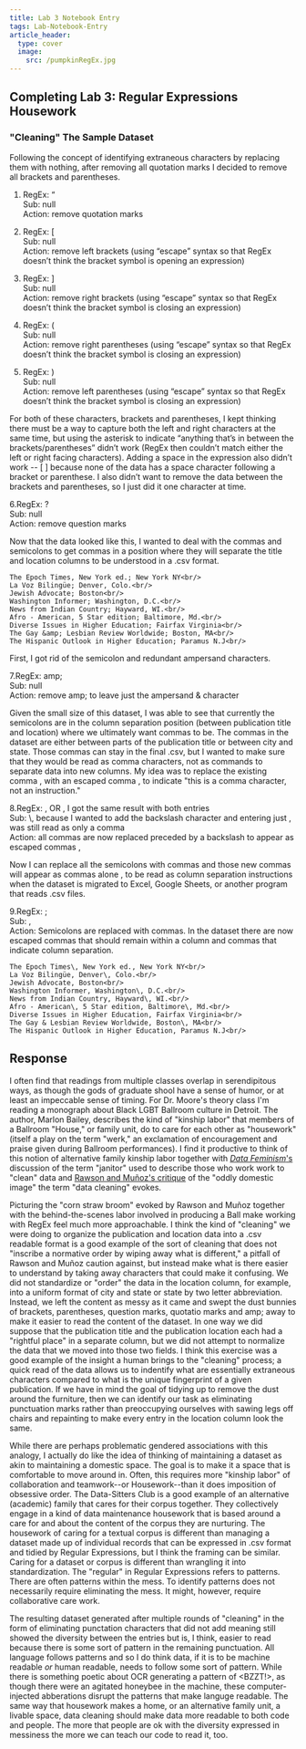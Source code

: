 ```yaml
---
title: Lab 3 Notebook Entry
tags: Lab-Notebook-Entry
article_header:
  type: cover
  image:
    src: /pumpkinRegEx.jpg
---
```


## **Completing Lab 3: Regular Expressions Housework**

### "Cleaning" The Sample Dataset

Following the concept of identifying extraneous characters by replacing them with nothing, after removing all quotation marks I decided to remove all brackets and parentheses.

1. RegEx: “<br/>
Sub: null<br/>
Action: remove quotation marks<br/>

2. RegEx: \[<br/>
Sub: null<br/>
Action: remove left brackets (using “escape” syntax so that RegEx doesn’t think the bracket symbol is opening an expression)<br/>

3. RegEx: \]<br/>
Sub: null<br/>
Action: remove right brackets (using “escape” syntax so that RegEx doesn’t think the bracket symbol is closing an expression)<br/>

4. RegEx: \(<br/>
Sub: null<br/>
Action: remove right parentheses (using “escape” syntax so that RegEx doesn’t think the bracket symbol is closing an expression)<br/>

5. RegEx: \)<br/>
Sub: null<br/>
Action: remove left parentheses (using “escape” syntax so that RegEx doesn’t think the bracket symbol is closing an expression)<br/>

For both of these characters, brackets and parentheses, I kept thinking there must be a way to capture both the left and right characters at the same time, but using the asterisk to indicate “anything that’s in between the brackets/parentheses” didn’t work (RegEx then couldn’t match either the left or right facing characters). Adding a space in the expression also didn’t work -- \[ \] because none of the data has a space character following a bracket or parenthese. I also didn’t want to remove the data between the brackets and parentheses, so I just did it one character at time.

6.RegEx: \?<br/>
Sub: null<br/>
Action: remove question marks<br/>

Now that the data looked like this, I wanted to deal with the commas and semicolons to get commas in a position where they will separate the title and location columns to be understood in a .csv format.

```
The Epoch Times, New York ed.; New York NY<br/>
La Voz Bilingüe; Denver, Colo.<br/>
Jewish Advocate; Boston<br/>
Washington Informer; Washington, D.C.<br/>
News from Indian Country; Hayward, WI.<br/>
Afro - American, 5 Star edition; Baltimore, Md.<br/>
Diverse Issues in Higher Education; Fairfax Virginia<br/>
The Gay &amp; Lesbian Review Worldwide; Boston, MA<br/>
The Hispanic Outlook in Higher Education; Paramus N.J<br/>
```

First, I got rid of the semicolon and redundant ampersand characters.

7.RegEx: amp;<br/>
Sub: null<br/>
Action: remove amp; to leave just the ampersand & character<br/>

Given the small size of this dataset, I was able to see that currently the semicolons are in the column separation position (between publication title and location) where we ultimately want commas to be. The commas in the dataset are either between parts of the publication title or between city and state. Those commas can stay in the final .csv, but I wanted to make sure that they would be read as comma characters, not as commands to separate data into new columns. My idea was to replace the existing comma , with an escaped comma \, to indicate "this is a comma character, not an instruction."

8.RegEx: , OR \, I got the same result with both entries<br/>
Sub: \\, because I wanted to add the backslash character and entering just \, was still read as only a comma<br/>
Action: all commas are now replaced preceded by a backslash to appear as escaped commas \,<br/>

Now I can replace all the semicolons with commas and those new commas will appear as commas alone , to be read as column separation instructions when the dataset is migrated to Excel, Google Sheets, or another program that reads .csv files.

9.RegEx: ;<br/>
Sub: ,<br/>
Action: Semicolons are replaced with commas. In the dataset there are now escaped commas that should remain within a column and commas that indicate column separation.<br/>

```
The Epoch Times\, New York ed., New York NY<br/>
La Voz Bilingüe, Denver\, Colo.<br/>
Jewish Advocate, Boston<br/>
Washington Informer, Washington\, D.C.<br/>
News from Indian Country, Hayward\, WI.<br/>
Afro - American\, 5 Star edition, Baltimore\, Md.<br/>
Diverse Issues in Higher Education, Fairfax Virginia<br/>
The Gay & Lesbian Review Worldwide, Boston\, MA<br/>
The Hispanic Outlook in Higher Education, Paramus N.J<br/>
```

## Response

I often find that readings from multiple classes overlap in serendipitous ways, as though the gods of graduate shool have a sense of humor, or at least an impeccable sense of timing. For Dr. Moore's theory class I'm reading a monograph about Black LGBT Ballroom culture in Detroit. The author, Marlon Bailey, describes the kind of "kinship labor" that members of a Ballroom "House," or family unit, do to care for each other as "housework" (itself a play on the term "werk," an exclamation of encouragement and praise given during Ballroom performances). I find it productive to think of this notion of alternative family kinship labor together with [*Data Feminism*'s](https://data-feminism.mitpress.mit.edu/pub/2wu7aft8/release/3) discussion of the term "janitor" used to describe those who work work to "clean" data and [Rawson and Muñoz's critique](https://dhdebates.gc.cuny.edu/read/untitled-f2acf72c-a469-49d8-be35-67f9ac1e3a60/section/07154de9-4903-428e-9c61-7a92a6f22e51#ch23) of the "oddly domestic image" the term "data cleaning" evokes. 

Picturing the "corn straw broom" evoked by Rawson and Muñoz together with the behind-the-scenes labor involved in producing a Ball make working with RegEx feel much more approachable. I think the kind of "cleaning" we were doing to organize the publication and location data into a .csv readable format is a good example of the sort of cleaning that does not "inscribe a normative order by wiping away what is different," a pitfall of Rawson and Muñoz caution against, but instead make what is there easier to understand by taking away characters that could make it confusing. We did not standardize or "order" the data in the location column, for example, into a uniform format of city and state or state by two letter abbreviation. Instead, we left the content as messy as it came and swept the dust bunnies of brackets, parentheses, question marks, quotatio marks and amp; away to make it easier to read the content of the dataset. In one way we did suppose that the publication title and the publication location each had a "rightful place" in a separate column, but we did not attempt to normalize the data that we moved into those two fields. I think this exercise was a good example of the insight a human brings to the "cleaning" process; a quick read of the data allows us to indentify what are essentially extraneous characters compared to what is the unique fingerprint of a given publication. If we have in mind the goal of tidying up to remove the dust around the furniture, then we can identify our task as eliminating punctuation marks rather than preoccupying ourselves with sawing legs off chairs and repainting to make every entry in the location column look the same.

While there are perhaps problematic gendered associations with this analogy, I actually do like the idea of thinking of maintaining a dataset as akin to maintaining a domestic space. The goal is to make it a space that is comfortable to move around in. Often, this requires more "kinship labor" of collaboration and teamwork--or Housework--than it does imposition of obsessive order. The Data-Sitters Club is a good example of an alternative (academic) family that cares for their corpus together. They collectively engage in a kind of data maintenance housework that is based around a care for and about the content of the corpus they are nurturing. The housework of caring for a textual corpus is different than managing a dataset made up of individual records that can be expressed in .csv format and tidied by Regular Expressions, but I think the framing can be similar. Caring for a dataset or corpus is different than wrangling it into standardization. The "regular" in Regular Expressions refers to patterns. There are often patterns within the mess. To identify patterns does not necessarily require eliminating the mess. It might, however, require collaborative care work.

The resulting dataset generated after multiple rounds of "cleaning" in the form of eliminating punctation characters that did not add meaning still showed the diversity between the entries but is, I think, easier to read because there is some sort of pattern in the remaining punctuation. All language follows patterns and so I do think data, if it is to be machine readable *or* human readable, needs to follow some sort of pattern. While there is something poetic about OCR generating a pattern of <BZZT!>, as though there were an agitated honeybee in the machine, these computer-injected abberations disrupt the patterns that make languge readable. The same way that housework makes a home, or an alternative family unit, a livable space, data cleaning should make data more readable to both code and people. The more that people are ok with the diversity expressed in messiness the more we can teach our code to read it, too.